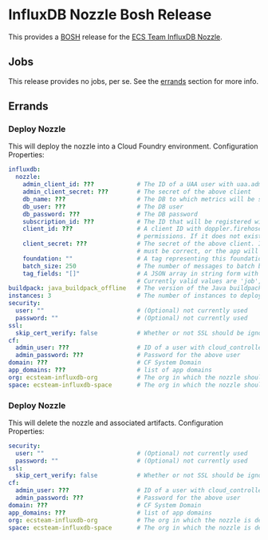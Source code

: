 # InfluxDB Nozzle Bosh Release

This provides a [BOSH](https://bosh.io) release for the [ECS Team InfluxDB Nozzle](https://github.com/ECSTeam/influxdb-nozzle).

## Jobs

This release provides no jobs, per se. See the [errands](#errands) section for more info.

## Errands

### Deploy Nozzle

This will deploy the nozzle into a Cloud Foundry environment. Configuration Properties:

```yaml
influxdb:
  nozzle:
    admin_client_id: ???            # The ID of a UAA user with uaa.admin scope
    admin_client_secret: ???        # The secret of the above client
    db_name: ???                    # The DB to which metrics will be sent
    db_user: ???                    # The DB user
    db_password: ???                # The DB password
    subscription_id: ???            # The ID that will be registered with the firehose
    client_id: ???                  # A client ID with doppler.firehose and cloud_controller.admin_read_only
                                    # permissions. If it does not exist, it will be created.
    client_secret: ???              # The secret of the above client. If the client already exists, the secret
                                    # must be correct, or the app will fail to start.
    foundation: ""                  # A tag representing this foundation that will be added to outgoing metrics
    batch_size: 250                 # The number of messages to batch before sending to InfluxDB. Must be [1,5000)
    tag_fields: "[]"                # A JSON array in string form with the fields that will be added as tags.
                                    # Currently valid values are 'job', 'index', 'ip', 'unit', 'deployment', 'tags'
buildpack: java_buildpack_offline   # The version of the Java buildpack to deploy the nozzle with
instances: 3                        # The number of instances to deploy
security:
  user: ""                          # (Optional) not currently used
  password: ""                      # (Optional) not currently used
ssl:
  skip_cert_verify: false           # Whether or not SSL should be ignored
cf:
  admin_user: ???                   # ID of a user with cloud_controller.admin permissions
  admin_password: ???               # Password for the above user
domain: ???                         # CF System Domain
app_domains: ???                    # list of app domains   
org: ecsteam-influxdb-org           # The org in which the nozzle should be deployed. Will be created if it doesn't exist
space: ecsteam-influxdb-space       # The org in which the nozzle should be deployed. Will be created if it doesn't exist
```

### Deploy Nozzle

This will delete the nozzle and associated artifacts. Configuration Properties:

```yaml                   
security:
  user: ""                          # (Optional) not currently used
  password: ""                      # (Optional) not currently used
ssl:
  skip_cert_verify: false           # Whether or not SSL should be ignored
cf:
  admin_user: ???                   # ID of a user with cloud_controller.admin permissions
  admin_password: ???               # Password for the above user
domain: ???                         # CF System Domain
app_domains: ???                    # list of app domains   
org: ecsteam-influxdb-org           # The org in which the nozzle is deployed
space: ecsteam-influxdb-space       # The org in which the nozzle is deployed
```
